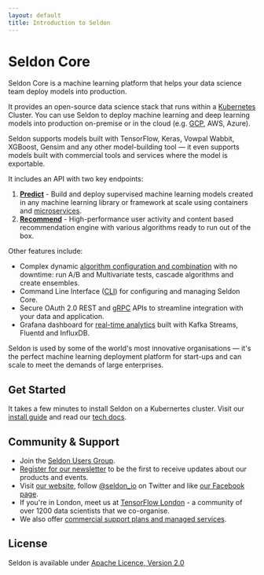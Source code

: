 ```yaml
---
layout: default
title: Introduction to Seldon
---
```


# Seldon Core

Seldon Core is a machine learning platform that helps your data science team deploy models into production.

It provides an open-source data science stack that runs within a [Kubernetes](http://kubernetes.io/) Cluster. You can use Seldon to deploy machine learning and deep learning models into production on-premise or in the cloud (e.g. [GCP](http://docs.seldon.io/kubernetes-google-cloud.html), AWS, Azure).

Seldon supports models built with TensorFlow, Keras, Vowpal Wabbit, XGBoost, Gensim and any other model-building tool  — it even supports models built with commercial tools and services where the model is exportable.

It includes an API with two key endpoints:

1.  **[Predict](http://docs.seldon.io/prediction-guide.html)** - Build and deploy supervised machine learning models created in any machine learning library or framework at scale using containers and [microservices](http://docs.seldon.io/api-microservices.html).
2.  **[Recommend](http://docs.seldon.io/content-recommendation-guide.html)** - High-performance user activity and content based recommendation engine with various algorithms ready to run out of the box. 

Other features include:

- Complex dynamic [algorithm configuration and combination](http://docs.seldon.io/advanced-recommender-config.html) with no downtime: run A/B and Multivariate tests, cascade algorithms and create ensembles.
- Command Line Interface ([CLI](http://docs.seldon.io/seldon-cli.html)) for configuring and managing Seldon Core.
- Secure OAuth 2.0 REST and [gRPC](http://docs.seldon.io/grpc.html) APIs to streamline integration with your data and application.
- Grafana dashboard for [real-time analytics](http://docs.seldon.io/analytics.html) built with Kafka Streams, Fluentd and InfluxDB.

Seldon is used by some of the world's most innovative organisations — it's the perfect machine learning deployment platform for start-ups and can scale to meet the demands of large enterprises.

## Get Started

It takes a few minutes to install Seldon on a Kubernertes cluster. Visit our [install guide](http://docs.seldon.io/install.html) and read our [tech docs](http://docs.seldon.io).

## Community & Support

* Join the [Seldon Users Group](https://groups.google.com/forum/#!forum/seldon-users).
* [Register for our newsletter](http://eepurl.com/6X6n1) to be the first to receive updates about our products and events.
* Visit [our website](https://www.seldon.io/), follow [@seldon_io](https://twitter.com/seldon_io) on Twitter and like [our Facebook page](https://www.facebook.com/seldonhq/).
* If you're in London, meet us at [TensorFlow London](https://www.meetup.com/TensorFlow-London/) - a community of over 1200 data scientists that we co-organise.
* We also offer [commercial support plans and managed services](https://www.seldon.io/enterprise/).

## License
Seldon is available under [Apache Licence, Version 2.0](https://github.com/SeldonIO/seldon-server/blob/master/README.md)

